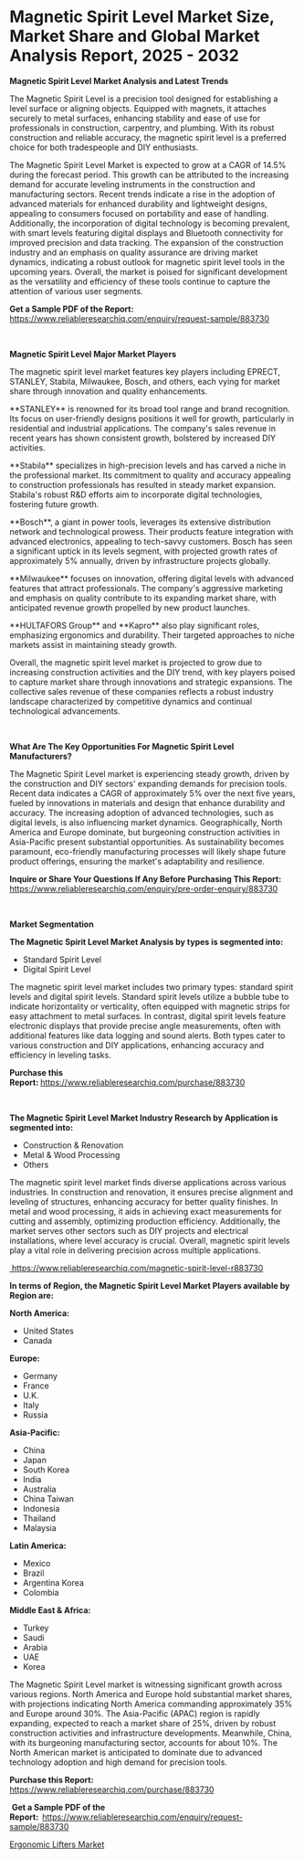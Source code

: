 <p><h1>Magnetic Spirit Level Market Size, Market Share and Global Market Analysis Report, 2025 - 2032</h1></p><p><strong>Magnetic Spirit Level Market Analysis and Latest Trends</strong></p>
<p><p>The Magnetic Spirit Level is a precision tool designed for establishing a level surface or aligning objects. Equipped with magnets, it attaches securely to metal surfaces, enhancing stability and ease of use for professionals in construction, carpentry, and plumbing. With its robust construction and reliable accuracy, the magnetic spirit level is a preferred choice for both tradespeople and DIY enthusiasts.</p><p>The Magnetic Spirit Level Market is expected to grow at a CAGR of 14.5% during the forecast period. This growth can be attributed to the increasing demand for accurate leveling instruments in the construction and manufacturing sectors. Recent trends indicate a rise in the adoption of advanced materials for enhanced durability and lightweight designs, appealing to consumers focused on portability and ease of handling. Additionally, the incorporation of digital technology is becoming prevalent, with smart levels featuring digital displays and Bluetooth connectivity for improved precision and data tracking. The expansion of the construction industry and an emphasis on quality assurance are driving market dynamics, indicating a robust outlook for magnetic spirit level tools in the upcoming years. Overall, the market is poised for significant development as the versatility and efficiency of these tools continue to capture the attention of various user segments.</p></p>
<p><strong>Get a Sample PDF of the Report:&nbsp;</strong> <a href="https://www.reliableresearchiq.com/enquiry/request-sample/883730?utm_campaign=3513&utm_medium=2&utm_source=Github&utm_content=ia&utm_term=09042025&utm_id=magnetic-spirit-level">https://www.reliableresearchiq.com/enquiry/request-sample/883730</a></p>
<p>&nbsp;</p>
<p><strong>Magnetic Spirit Level Major Market Players</strong></p>
<p><p>The magnetic spirit level market features key players including EPRECT, STANLEY, Stabila, Milwaukee, Bosch, and others, each vying for market share through innovation and quality enhancements. </p><p>**STANLEY** is renowned for its broad tool range and brand recognition. Its focus on user-friendly designs positions it well for growth, particularly in residential and industrial applications. The company's sales revenue in recent years has shown consistent growth, bolstered by increased DIY activities.</p><p>**Stabila** specializes in high-precision levels and has carved a niche in the professional market. Its commitment to quality and accuracy appealing to construction professionals has resulted in steady market expansion. Stabila's robust R&D efforts aim to incorporate digital technologies, fostering future growth.</p><p>**Bosch**, a giant in power tools, leverages its extensive distribution network and technological prowess. Their products feature integration with advanced electronics, appealing to tech-savvy customers. Bosch has seen a significant uptick in its levels segment, with projected growth rates of approximately 5% annually, driven by infrastructure projects globally.</p><p>**Milwaukee** focuses on innovation, offering digital levels with advanced features that attract professionals. The company's aggressive marketing and emphasis on quality contribute to its expanding market share, with anticipated revenue growth propelled by new product launches.</p><p>**HULTAFORS Group** and **Kapro** also play significant roles, emphasizing ergonomics and durability. Their targeted approaches to niche markets assist in maintaining steady growth.</p><p>Overall, the magnetic spirit level market is projected to grow due to increasing construction activities and the DIY trend, with key players poised to capture market share through innovations and strategic expansions. The collective sales revenue of these companies reflects a robust industry landscape characterized by competitive dynamics and continual technological advancements.</p></p>
<p>&nbsp;</p>
<p><strong>What Are The Key Opportunities For Magnetic Spirit Level Manufacturers?</strong></p>
<p><p>The Magnetic Spirit Level market is experiencing steady growth, driven by the construction and DIY sectors' expanding demands for precision tools. Recent data indicates a CAGR of approximately 5% over the next five years, fueled by innovations in materials and design that enhance durability and accuracy. The increasing adoption of advanced technologies, such as digital levels, is also influencing market dynamics. Geographically, North America and Europe dominate, but burgeoning construction activities in Asia-Pacific present substantial opportunities. As sustainability becomes paramount, eco-friendly manufacturing processes will likely shape future product offerings, ensuring the market's adaptability and resilience.</p></p>
<p><strong>Inquire or Share Your Questions If Any Before Purchasing This Report:</strong> <a href="https://www.reliableresearchiq.com/enquiry/pre-order-enquiry/883730?utm_campaign=3513&utm_medium=2&utm_source=Github&utm_content=ia&utm_term=09042025&utm_id=magnetic-spirit-level">https://www.reliableresearchiq.com/enquiry/pre-order-enquiry/883730</a></p>
<p>&nbsp;</p>
<p><strong>Market Segmentation</strong></p>
<p><strong>The Magnetic Spirit Level Market Analysis by types is segmented into:</strong></p>
<p><ul><li>Standard Spirit Level</li><li>Digital Spirit Level</li></ul></p>
<p><p>The magnetic spirit level market includes two primary types: standard spirit levels and digital spirit levels. Standard spirit levels utilize a bubble tube to indicate horizontality or verticality, often equipped with magnetic strips for easy attachment to metal surfaces. In contrast, digital spirit levels feature electronic displays that provide precise angle measurements, often with additional features like data logging and sound alerts. Both types cater to various construction and DIY applications, enhancing accuracy and efficiency in leveling tasks.</p></p>
<p><strong>Purchase this Report:&nbsp;</strong><a href="https://www.reliableresearchiq.com/purchase/883730?utm_campaign=3513&utm_medium=2&utm_source=Github&utm_content=ia&utm_term=09042025&utm_id=magnetic-spirit-level">https://www.reliableresearchiq.com/purchase/883730</a></p>
<p>&nbsp;</p>
<p><strong>The Magnetic Spirit Level Market Industry Research by Application is segmented into:</strong></p>
<p><ul><li>Construction & Renovation</li><li>Metal & Wood Processing</li><li>Others</li></ul></p>
<p><p>The magnetic spirit level market finds diverse applications across various industries. In construction and renovation, it ensures precise alignment and leveling of structures, enhancing accuracy for better quality finishes. In metal and wood processing, it aids in achieving exact measurements for cutting and assembly, optimizing production efficiency. Additionally, the market serves other sectors such as DIY projects and electrical installations, where level accuracy is crucial. Overall, magnetic spirit levels play a vital role in delivering precision across multiple applications.</p></p>
<p><a href="https://www.reliableresearchiq.com/magnetic-spirit-level-r883730?utm_campaign=3513&utm_medium=2&utm_source=Github&utm_content=ia&utm_term=09042025&utm_id=magnetic-spirit-level">&nbsp;https://www.reliableresearchiq.com/magnetic-spirit-level-r883730</a></p>
<p><strong>In terms of Region, the Magnetic Spirit Level Market Players available by Region are:</strong></p>
<p>
    <p> <strong> North America: </strong>
        <ul>
            <li>United States</li>
            <li>Canada</li>
        </ul>
        </p> 
    <p> <strong> Europe: </strong>
        <ul>
            <li>Germany</li>
            <li>France</li>
            <li>U.K.</li>
            <li>Italy</li>
            <li>Russia</li>
        </ul>
        </p> 
    <p> <strong> Asia-Pacific: </strong>
        <ul>
            <li>China</li>
            <li>Japan</li>
            <li>South Korea</li>
            <li>India</li>
            <li>Australia</li>
            <li>China Taiwan</li>
            <li>Indonesia</li>
            <li>Thailand</li>
            <li>Malaysia</li>
        </ul>
        </p> 
    <p> <strong> Latin America: </strong>
        <ul>
            <li>Mexico</li>
            <li>Brazil</li>
            <li>Argentina Korea</li>
            <li>Colombia</li>
        </ul>
        </p> 
    <p> <strong> Middle East & Africa: </strong>
        <ul>
            <li>Turkey</li>
            <li>Saudi</li>
            <li>Arabia</li>
            <li>UAE</li>
            <li>Korea</li>
        </ul>
    </p>
    </p>
<p><p>The Magnetic Spirit Level market is witnessing significant growth across various regions. North America and Europe hold substantial market shares, with projections indicating North America commanding approximately 35% and Europe around 30%. The Asia-Pacific (APAC) region is rapidly expanding, expected to reach a market share of 25%, driven by robust construction activities and infrastructure developments. Meanwhile, China, with its burgeoning manufacturing sector, accounts for about 10%. The North American market is anticipated to dominate due to advanced technology adoption and high demand for precision tools.</p></p>
<p><strong>Purchase this Report: </strong><a href="https://www.reliableresearchiq.com/purchase/883730?utm_campaign=3513&utm_medium=2&utm_source=Github&utm_content=ia&utm_term=09042025&utm_id=magnetic-spirit-level">https://www.reliableresearchiq.com/purchase/883730</a></p>
<p>&nbsp;<strong>Get a Sample PDF of the Report:&nbsp;&nbsp;</strong><a href="https://www.reliableresearchiq.com/enquiry/request-sample/883730?utm_campaign=3513&utm_medium=2&utm_source=Github&utm_content=ia&utm_term=09042025&utm_id=magnetic-spirit-level">https://www.reliableresearchiq.com/enquiry/request-sample/883730</a></p>
<p><strong></strong></p>
<p><p><a href="https://github.com/mayabungard8092/Market-Research-Report-List-1/blob/main/ergonomic-lifters-market.md?utm_campaign=3513&utm_medium=2&utm_source=Github&utm_content=ia&utm_term=09042025&utm_id=magnetic-spirit-level">Ergonomic Lifters Market</a></p></p>